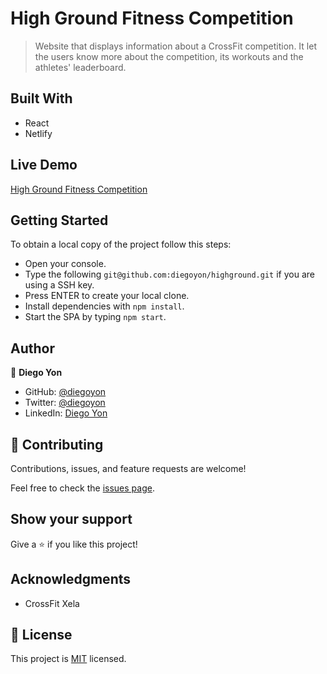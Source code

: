 # High Ground Fitness Competition

> Website that displays information about a CrossFit competition. It let the users know more about the competition, its workouts and the athletes' leaderboard.

## Built With

- React
- Netlify

## Live Demo

[High Ground Fitness Competition](https://highgroundfitnesscompetition.com/)

## Getting Started

To obtain a local copy of the project follow this steps:

- Open your console.
- Type the following `git@github.com:diegoyon/highground.git` if you are using a SSH key.
- Press ENTER to create your local clone.
- Install dependencies with `npm install`.
- Start the SPA by typing `npm start`.

## Author

👤 **Diego Yon**

- GitHub: [@diegoyon](https://github.com/diegoyon)
- Twitter: [@diegoyon](https://twitter.com/diegoyon)
- LinkedIn: [Diego Yon](https://www.linkedin.com/in/diego-yon/)

## 🤝 Contributing

Contributions, issues, and feature requests are welcome!

Feel free to check the [issues page](../../issues/).

## Show your support

Give a ⭐️ if you like this project!

## Acknowledgments

- CrossFit Xela

## 📝 License

This project is [MIT](./LICENSE) licensed.
